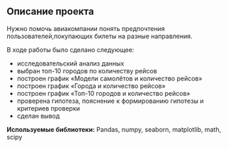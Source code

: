 ## Описание проекта
Нужно помочь авиакомпании понять предпочтения пользователей,покупающих билеты на разные направления.

В ходе работы было сделано следующее:
- исследовательский анализ данных
- выбран топ-10 городов по количеству рейсов
- построен график «Модели самолётов и количество рейсов»
- построен график «Города и количество рейсов»
- построен график «Топ-10 городов и количество рейсов»
- проверена гипотеза, пояснение к формированию гипотезы и критериев проверки
- сделан вывод

**Используемые библиотеки:** Pandas, numpy, seaborn, matplotlib, math, scipy
